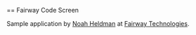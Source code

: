 == Fairway Code Screen

Sample application by [Noah Heldman](mailto:nheldman@fairwaytechcom)
at [Fairway Technologies](http://fairwaytech.com/).